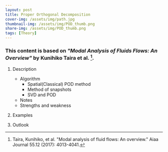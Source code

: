 ```yaml
---
layout: post
title: Proper Orthogonal Decomposition
cover-img: /assets/img/path.jpg
thumbnail-img: /assets/img/POD_thumb.png
share-img: /assets/img/POD_thumb.png
tags: [Theory]
---
```


### This content is based on *"Modal Analysis of Fluids Flows: An Overview"* by Kunihiko Taira et al. [^1]. 


1. Description
   - Algorithm
     - Spatial(Classical) POD method
     - Method of snapshots
     - SVD and POD
   - Notes
   - Strengths and weakness
    



2. Examples

3. Outlook




[^1]: Taira, Kunihiko, et al. "Modal analysis of fluid flows: An overview." Aiaa Journal 55.12 (2017): 4013-4041. 
